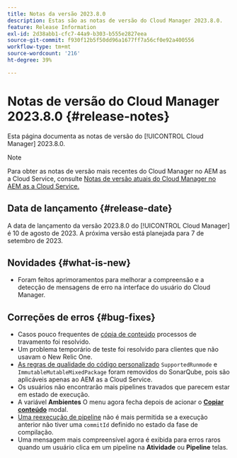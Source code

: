 ```yaml
---
title: Notas da versão 2023.8.0
description: Estas são as notas de versão do Cloud Manager 2023.8.0.
feature: Release Information
exl-id: 2d38abb1-cfc7-44a9-b303-b555e2827eea
source-git-commit: f930f12b5f50dd96a1677ff7a56cf0e92a400556
workflow-type: tm+mt
source-wordcount: '216'
ht-degree: 39%

---
```



# Notas de versão do Cloud Manager 2023.8.0 {#release-notes}

Esta página documenta as notas de versão do [!UICONTROL Cloud Manager] 2023.8.0.

>[!NOTE]
>
>Para obter as notas de versão mais recentes do Cloud Manager no AEM as a Cloud Service, consulte [Notas de versão atuais do Cloud Manager no AEM as a Cloud Service.](https://experienceleague.adobe.com/docs/experience-manager-cloud-service/content/implementing/using-cloud-manager/release-notes-cloud-manager/release-notes-cm-current.html?lang=pt-BR)

## Data de lançamento {#release-date}

A data de lançamento da versão 2023.8.0 do [!UICONTROL Cloud Manager] é 10 de agosto de 2023. A próxima versão está planejada para 7 de setembro de 2023.

## Novidades {#what-is-new}

* Foram feitos aprimoramentos para melhorar a compreensão e a detecção de mensagens de erro na interface do usuário do Cloud Manager.

## Correções de erros {#bug-fixes}

* Casos pouco frequentes de [cópia de conteúdo](/help/using/content-copy.md) processos de travamento foi resolvido.
* Um problema temporário de teste foi resolvido para clientes que não usavam o New Relic One.
* [As regras de qualidade do código personalizado](/help/using/custom-code-quality-rules.md) `SupportedRunmode` e `ImmutableMutableMixedPackage` foram removidos do SonarQube, pois são aplicáveis apenas ao AEM as a Cloud Service.
* Os usuários não encontrarão mais pipelines travados que parecem estar em estado de execução.
* A variável **Ambientes** O menu agora fecha depois de acionar o **[Copiar conteúdo](/help/using/content-copy.md)** modal.
* [Uma reexecução de pipeline](/help/using/code-deployment.md#reexecute-deployment) não é mais permitida se a execução anterior não tiver uma `commitId` definido no estado da fase de compilação.
* Uma mensagem mais compreensível agora é exibida para erros raros quando um usuário clica em um pipeline na **Atividade** ou **Pipeline** telas.
